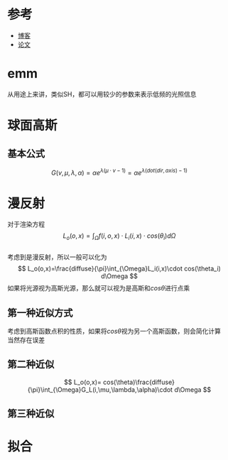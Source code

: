 # 参考
* [博客](https://cuihongzhi1991.github.io/blog/2020/05/03/sg03/)  
* [论文](https://www.microsoft.com/en-us/research/wp-content/uploads/2009/12/sg.pdf)
# emm
从用途上来讲，类似SH，都可以用较少的参数来表示低频的光照信息
# 球面高斯
## 基本公式
$$
G(v,\mu,\lambda,\alpha)=\alpha e^{\lambda(\mu \cdot v-1)}=\alpha e^{\lambda(dot(dir,axis)-1)}
$$  
# 漫反射
对于渲染方程  
$$
L_o(o,x)=\int_{\Omega}f(i,o,x)\cdot L_i(i,x)\cdot cos(\theta_i)d\Omega
$$  
考虑到是漫反射，所以一般可以化为
$$
L_o(o,x)=\frac{diffuse}{\pi}\int_{\Omega}L_i(i,x)\cdot cos(\theta_i) d\Omega
$$
如果将光源视为高斯光源，那么就可以视为是高斯和$cos\theta$进行点乘  
## 第一种近似方式
考虑到高斯函数点积的性质，如果将$cos\theta$视为另一个高斯函数，则会简化计算  
当然存在误差
## 第二种近似
$$
L_o(o,x)= cos(\theta)\frac{diffuse}{\pi}\int_{\Omega}G_L(i,\mu,\lambda,\alpha)\cdot d\Omega
$$
## 第三种近似
# 拟合
